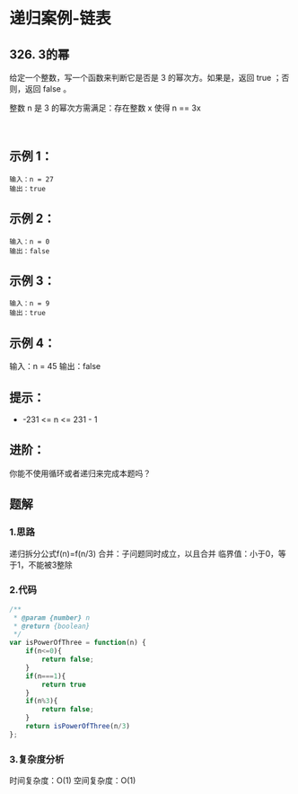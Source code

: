 # 递归案例-链表

## 326. 3的幂
给定一个整数，写一个函数来判断它是否是 3 的幂次方。如果是，返回 true ；否则，返回 false 。

整数 n 是 3 的幂次方需满足：存在整数 x 使得 n == 3x

 

## 示例 1：
```
输入：n = 27
输出：true
```
## 示例 2：
```
输入：n = 0
输出：false
```

## 示例 3：
```
输入：n = 9
输出：true
```

## 示例 4：

输入：n = 45
输出：false
 

## 提示：

- -231 <= n <= 231 - 1
 

## 进阶：
你能不使用循环或者递归来完成本题吗？

## 题解
### 1.思路
递归拆分公式f(n)=f(n/3)
合并：子问题同时成立，以且合并
临界值：小于0，等于1，不能被3整除
### 2.代码
```js
/**
 * @param {number} n
 * @return {boolean}
 */
var isPowerOfThree = function(n) {
    if(n<=0){
        return false;
    }
    if(n===1){
        return true
    }
    if(n%3){
        return false;
    }
    return isPowerOfThree(n/3)
};
```
### 3.复杂度分析

时间复杂度：O(1)
空间复杂度：O(1)
